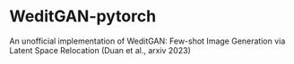 # WeditGAN-pytorch
An unofficial implementation of WeditGAN: Few-shot Image Generation via Latent Space Relocation (Duan et al., arxiv 2023)
